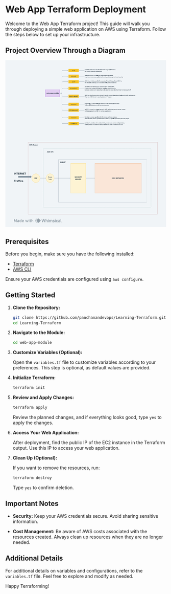 # Web App Terraform Deployment

Welcome to the Web App Terraform project! This guide will walk you through deploying a simple web application on AWS using Terraform. Follow the steps below to set up your infrastructure.
## Project Overview Through a Diagram

![](../IMG/Terraform.png)
## Prerequisites

Before you begin, make sure you have the following installed:

- [Terraform](https://www.terraform.io/downloads.html)
- [AWS CLI](https://aws.amazon.com/cli/)

Ensure your AWS credentials are configured using `aws configure`.

## Getting Started

1. **Clone the Repository:**

    ```bash
    git clone https://github.com/panchanandevops/Learning-Terraform.git
    cd Learning-Terraform
    ```

2. **Navigate to the Module:**

    ```bash
    cd web-app-module
    ```

3. **Customize Variables (Optional):**

    Open the `variables.tf` file to customize variables according to your preferences. This step is optional, as default values are provided.

4. **Initialize Terraform:**

    ```bash
    terraform init
    ```

5. **Review and Apply Changes:**

    ```bash
    terraform apply
    ```

    Review the planned changes, and if everything looks good, type `yes` to apply the changes.

6. **Access Your Web Application:**

    After deployment, find the public IP of the EC2 instance in the Terraform output. Use this IP to access your web application.

7. **Clean Up (Optional):**

    If you want to remove the resources, run:

    ```bash
    terraform destroy
    ```

    Type `yes` to confirm deletion.

## Important Notes

- **Security:** Keep your AWS credentials secure. Avoid sharing sensitive information.

- **Cost Management:** Be aware of AWS costs associated with the resources created. Always clean up resources when they are no longer needed.

## Additional Details

For additional details on variables and configurations, refer to the `variables.tf` file. Feel free to explore and modify as needed.

Happy Terraforming!